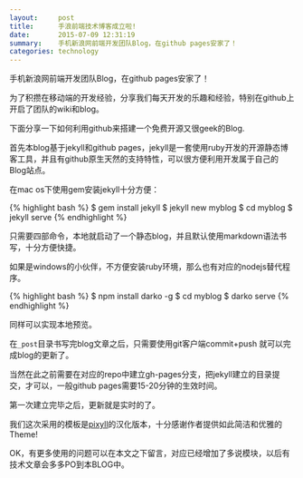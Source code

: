```yaml
---
layout:     post
title:      手浪前端技术博客成立啦!
date:       2015-07-09 12:31:19
summary:    手机新浪网前端开发团队Blog，在github pages安家了！
categories: technology
---
```


手机新浪网前端开发团队Blog，在github pages安家了！

为了积攒在移动端的开发经验，分享我们每天开发的乐趣和经验，特别在github上开启了团队的wiki和blog。

下面分享一下如何利用github来搭建一个免费开源又很geek的Blog.

首先本blog基于jekyll和github pages，jekyll是一套使用ruby开发的开源静态博客工具，并且有github原生天然的支持特性，可以很方便利用开发属于自己的Blog站点。

在mac os下使用gem安装jekyll十分方便：

{% highlight bash %}
$ gem install jekyll
$ jekyll new myblog
$ cd myblog
$ jekyll serve
{% endhighlight %}

只需要四部命令，本地就启动了一个静态blog，并且默认使用markdown语法书写，十分方便快捷。

如果是windows的小伙伴，不方便安装ruby环境，那么也有对应的nodejs替代程序。

{% highlight bash %}
$ npm install darko -g
$ cd myblog
$ darko serve
{% endhighlight %}

同样可以实现本地预览。

在`_post`目录书写完blog文章之后，只需要使用git客户端commit+push 就可以完成blog的更新了。

当然在此之前需要在对应的repo中建立gh-pages分支，把jekyll建立的目录提交，才可以，一般github pages需要15-20分钟的生效时间。

第一次建立完毕之后，更新就是实时的了。

我们这次采用的模板是<a href="https://github.com/ee0703/pixyll-zh-cn">pixyll</a>的汉化版本，十分感谢作者提供如此简洁和优雅的Theme!

OK，有更多使用的问题可以在本文之下留言，对应已经增加了多说模块，以后有技术文章会多多PO到本BLOG中。

